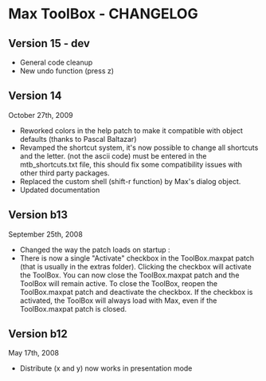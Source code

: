 # Max ToolBox - CHANGELOG
 
## Version 15 - dev

* General code cleanup
* New undo function (press z) 

## Version 14
October 27th, 2009

* Reworked colors in the help patch to make it compatible with object defaults (thanks to Pascal Baltazar)
* Revamped the shortcut system, it's now possible to change all shortcuts and the letter. (not the ascii code) must be entered in the mtb_shortcuts.txt file, this should fix some compatibility issues with other third party packages.
* Replaced the custom shell (shift-r function) by Max's dialog object.
* Updated documentation

## Version b13
September 25th, 2008

* Changed the way the patch loads on startup :
* There is now a single "Activate" checkbox in the ToolBox.maxpat patch (that is usually in the extras folder). Clicking the checkbox will activate the ToolBox. You can now close the ToolBox.maxpat patch and the ToolBox will remain active. To close the ToolBox, reopen the ToolBox.maxpat patch and deactivate the checkbox. If the checkbox is activated, the ToolBox will always load with Max, even if the ToolBox.maxpat patch is closed.

## Version b12
May 17th, 2008

* Distribute (x and y) now works in presentation mode
